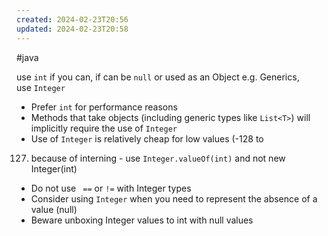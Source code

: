 ```yaml
---
created: 2024-02-23T20:56
updated: 2024-02-23T20:58
---
```

#java

use `int` if you can, if can be `null` or used as an Object e.g. Generics, use `Integer`

- Prefer `int` for performance reasons
- Methods that take objects (including generic types like `List<T>`) will implicitly require the use of `Integer`
- Use of `Integer` is relatively cheap for low values (-128 to

127. because of interning - use `Integer.valueOf(int)` and not new Integer(int)

- Do not use ` ==` or `!=` with Integer types
- Consider using `Integer` when you need to represent the absence of a value (null)
- Beware unboxing Integer values to int with null values